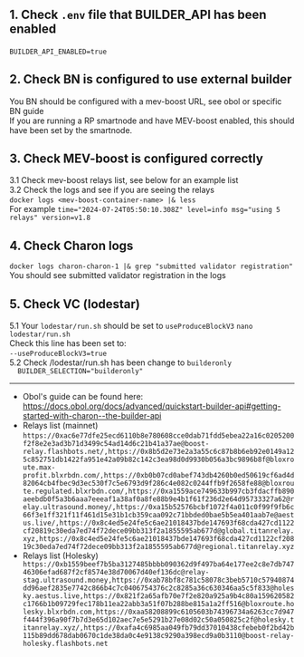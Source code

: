## 1. Check `​.env` file that BUILDER_API has been enabled  
 ​`BUILDER_API_ENABLED=true`  
## 2. Check BN is configured to use external builder  
You BN should be configured with a mev-boost URL, see obol or specific BN guide  
If you are running a RP smartnode and have MEV-boost enabled, this should have been set by the smartnode.  
## 3. Check MEV-boost is configured correctly  
3.1 Check mev-boost relays list, see below for an example list  
3.2 Check the logs and see if you are seeing the relays  
 ​`docker logs <mev-boost-container-name> |& less`​   
For example
 `​time="2024-07-24T05:50:10.308Z" level=info msg="using 5 relays" version=v1.8​` 
## 4. Check Charon logs
 `​docker logs charon-charon-1 |& grep "submitted validator registration"`  
You should see submitted validator registration in the logs
## 5. Check VC (lodestar)
5.1 Your `lodestar/run.sh` should be set to `useProduceBlockV3`
 `nano lodestar/run.sh`  
 Check this line has been set to:  
 ​`--useProduceBlockV3=true`​  
5.2 Check /lodestar/run.sh has been change to `builderonly`  
`  BUILDER_SELECTION="builderonly"`

----------
- Obol's guide can be found here: https://docs.obol.org/docs/advanced/quickstart-builder-api#getting-started-with-charon--the-builder-api
- Relays list (mainnet)
	`https://0xac6e77dfe25ecd6110b8e780608cce0dab71fdd5ebea22a16c0205200f2f8e2e3ad3b71d3499c54ad14d6c21b41a37ae@boost-relay.flashbots.net/,https://0x8b5d2e73e2a3a55c6c87b8b6eb92e0149a125c852751db1422fa951e42a09b82c142c3ea98d0d9930b056a3bc9896b8f@bloxroute.max-profit.blxrbdn.com/,https://0xb0b07cd0abef743db4260b0ed50619cf6ad4d82064cb4fbec9d3ec530f7c5e6793d9f286c4e082c0244ffb9f2658fe88@bloxroute.regulated.blxrbdn.com/,https://0xa1559ace749633b997cb3fdacffb890aeebdb0f5a3b6aaa7eeeaf1a38af0a8fe88b9e4b1f61f236d2e64d95733327a62@relay.ultrasound.money/,https://0xa15b52576bcbf1072f4a011c0f99f9fb6c66f3e1ff321f11f461d15e31b1cb359caa092c71bbded0bae5b5ea401aab7e@aestus.live/,https://0x8c4ed5e24fe5c6ae21018437bde147693f68cda427cd1122cf20819c30eda7ed74f72dece09bb313f2a1855595ab677d@global.titanrelay.xyz,https://0x8c4ed5e24fe5c6ae21018437bde147693f68cda427cd1122cf20819c30eda7ed74f72dece09bb313f2a1855595ab677d@regional.titanrelay.xyz`
- Relays list (Holesky)
  `​https://0xb1559beef7b5ba3127485bbbb090362d9f497ba64e177ee2c8e7db74746306efad687f2cf8574e38d70067d40ef136dc@relay-stag.ultrasound.money,https://0xab78bf8c781c58078c3beb5710c57940874dd96aef2835e7742c866b4c7c0406754376c2c8285a36c630346aa5c5f833@holesky.aestus.live,https://0x821f2a65afb70e7f2e820a925a9b4c80a159620582c1766b1b09729fec178b11ea22abb3a51f07b288be815a1a2ff516@bloxroute.holesky.blxrbdn.com,https://0xaa58208899c6105603b74396734a6263cc7d947f444f396a90f7b7d3e65d102aec7e5e5291b27e08d02c50a050825c2f@holesky.titanrelay.xyz/,https://0xafa4c6985aa049fb79dd37010438cfebeb0f2bd42b115b89dd678dab0670c1de38da0c4e9138c9290a398ecd9a0b3110@boost-relay-holesky.flashbots.net​`
